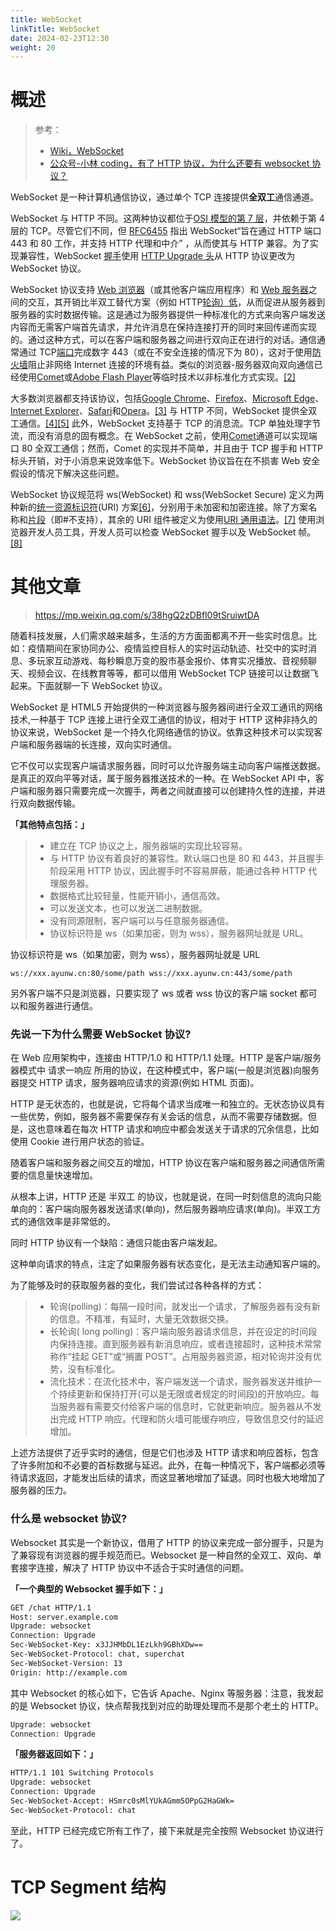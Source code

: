 ```yaml
---
title: WebSocket
linkTitle: WebSocket
date: 2024-02-23T12:30
weight: 20
---
```


# 概述

> 参考：
> - [Wiki，WebSocket](https://en.wikipedia.org/wiki/WebSocket)
> - [公众号-小林 coding，有了 HTTP 协议，为什么还要有 websocket 协议？](https://mp.weixin.qq.com/s/TtRKkVxS6H-miQ8luQgY1A)

WebSocket 是一种计算机通信协议，通过单个 TCP 连接提供**全双工**通信通道。

WebSocket 与 HTTP 不同。这两种协议都位于[OSI 模型的](https://en.wikipedia.org/wiki/OSI_model)[第 7 层](https://en.wikipedia.org/wiki/Layer_7)，并依赖于第 4 层的 TCP。尽管它们不同，但 [RFC](<https://en.wikipedia.org/wiki/RFC_(identifier)>)[6455](https://datatracker.ietf.org/doc/html/rfc6455) 指出 WebSocket“旨在通过 HTTP 端口 443 和 80 工作，并支持 HTTP 代理和中介” ，从而使其与 HTTP 兼容。为了实现兼容性，WebSocket [握手](https://en.wikipedia.org/wiki/Handshaking)使用 [HTTP Upgrade 头](https://en.wikipedia.org/wiki/HTTP/1.1_Upgrade_header)从 HTTP 协议更改为 WebSocket 协议。

WebSocket 协议支持 [Web 浏览器](https://en.wikipedia.org/wiki/Web_browser)（或其他客户端应用程序）和 [Web 服务器](https://en.wikipedia.org/wiki/Web_server)之间的交互，其开销比半双工替代方案（例如 HTTP[轮询）低](<https://en.wikipedia.org/wiki/Polling_(computer_science)>)，从而促进从服务器到服务器的实时数据传输。这是通过为服务器提供一种标准化的方式来向客户端发送内容而无需客户端首先请求，并允许消息在保持连接打开的同时来回传递而实现的。通过这种方式，可以在客户端和服务器之间进行双向正在进行的对话。通信通常通过 TCP[端口](<https://en.wikipedia.org/wiki/Port_(computer_networking)>)完成数字 443（或在不安全连接的情况下为 80），这对于使用[防火墙](<https://en.wikipedia.org/wiki/Firewall_(computing)>)阻止非网络 Internet 连接的环境有益。类似的浏览器-服务器双向双向通信已经使用[Comet](<https://en.wikipedia.org/wiki/Comet_(programming)>)或[Adobe Flash Player](https://en.wikipedia.org/wiki/Adobe_Flash_Player)等临时技术以非标准化方式实现。[\[2\]](https://en.wikipedia.org/wiki/WebSocket#cite_note-2)

大多数浏览器都支持该协议，包括[Google Chrome](https://en.wikipedia.org/wiki/Google_Chrome)、[Firefox](https://en.wikipedia.org/wiki/Firefox)、[Microsoft Edge](https://en.wikipedia.org/wiki/Microsoft_Edge)、[Internet Explorer](https://en.wikipedia.org/wiki/Internet_Explorer)、[Safari](<https://en.wikipedia.org/wiki/Safari_(web_browser)>)和[Opera](https://en.wikipedia.org/wiki/Opera_web_browser)。[\[3\]](https://en.wikipedia.org/wiki/WebSocket#cite_note-3)
与 HTTP 不同，WebSocket 提供全双工通信。[\[4\]](https://en.wikipedia.org/wiki/WebSocket#cite_note-4)[\[5\]](https://en.wikipedia.org/wiki/WebSocket#cite_note-quantum-5) 此外，WebSocket 支持基于 TCP 的消息流。TCP 单独处理字节流，而没有消息的固有概念。在 WebSocket 之前，使用[Comet](<https://en.wikipedia.org/wiki/Comet_(programming)>)通道可以实现端口 80 全双工通信；然而，Comet 的实现并不简单，并且由于 TCP 握手和 HTTP 标头开销，对于小消息来说效率低下。WebSocket 协议旨在在不损害 Web 安全假设的情况下解决这些问题。

WebSocket 协议规范将 ws(WebSocket) 和 wss(WebSocket Secure) 定义为两种新的[统一资源标识符](https://en.wikipedia.org/wiki/Uniform_resource_identifier)(URI) 方案[\[6\]](https://en.wikipedia.org/wiki/WebSocket#cite_note-6)，分别用于未加密和加密连接。除了方案名称和[片段](https://en.wikipedia.org/wiki/Fragment_identifier)（即#不支持），其余的 URI 组件被定义为使用[URI 通用语法](https://en.wikipedia.org/wiki/Path_segment)。[\[7\]](https://en.wikipedia.org/wiki/WebSocket#cite_note-7)
使用浏览器开发人员工具，开发人员可以检查 WebSocket 握手以及 WebSocket 帧。[\[8\]](https://en.wikipedia.org/wiki/WebSocket#cite_note-8)

# 其他文章

> <https://mp.weixin.qq.com/s/38hgQ2zDBfl09tSruiwtDA>

随着科技发展，人们需求越来越多，生活的方方面面都离不开一些实时信息。比如：疫情期间在家协同办公、疫情监控目标人的实时运动轨迹、社交中的实时消息、多玩家互动游戏、每秒瞬息万变的股市基金报价、体育实况播放、音视频聊天、视频会议、在线教育等等，都可以借用 WebSocket TCP 链接可以让数据飞起来。下面就聊一下 WebSocket 协议。

WebSocket 是 HTML5 开始提供的一种浏览器与服务器间进行全双工通讯的网络技术,一种基于 TCP 连接上进行全双工通信的协议，相对于 HTTP 这种非持久的协议来说，WebSocket 是一个持久化网络通信的协议。依靠这种技术可以实现客户端和服务器端的长连接，双向实时通信。

它不仅可以实现客户端请求服务器，同时可以允许服务端主动向客户端推送数据。是真正的双向平等对话，属于服务器推送技术的一种。在 WebSocket API 中，客户端和服务器只需要完成一次握手，两者之间就直接可以创建持久性的连接，并进行双向数据传输。

**「其他特点包括：」**

> - 建立在 TCP 协议之上，服务器端的实现比较容易。
> - 与 HTTP 协议有着良好的兼容性。默认端口也是 80 和 443，并且握手阶段采用 HTTP 协议，因此握手时不容易屏蔽，能通过各种 HTTP 代理服务器。
> - 数据格式比较轻量，性能开销小，通信高效。
> - 可以发送文本，也可以发送二进制数据。
> - 没有同源限制，客户端可以与任意服务器通信。
> - 协议标识符是 ws（如果加密，则为 wss），服务器网址就是 URL。

协议标识符是 ws（如果加密，则为 wss），服务器网址就是 URL

`ws://xxx.ayunw.cn:80/some/path wss://xxx.ayunw.cn:443/some/path`

另外客户端不只是浏览器，只要实现了 ws 或者 wss 协议的客户端 socket 都可以和服务器进行通信。

### 先说一下为什么需要 WebSocket 协议?

在 Web 应用架构中，连接由 HTTP/1.0 和 HTTP/1.1 处理。HTTP 是客户端/服务器模式中 请求一响应 所用的协议，在这种模式中，客户端(一般是浏览器)向服务器提交 HTTP 请求，服务器响应请求的资源(例如 HTML 页面)。

HTTP 是无状态的，也就是说，它将每个请求当成唯一和独立的。无状态协议具有一些优势，例如，服务器不需要保存有关会话的信息，从而不需要存储数据。但是，这也意味着在每次 HTTP 请求和响应中都会发送关于请求的冗余信息，比如使用 Cookie 进行用户状态的验证。

随着客户端和服务器之间交互的增加，HTTP 协议在客户端和服务器之间通信所需要的信息量快速增加。

从根本上讲，HTTP 还是 半双工 的协议，也就是说，在同一时刻信息的流向只能单向的：客户端向服务器发送请求(单向)，然后服务器响应请求(单向)。半双工方式的通信效率是非常低的。

同时 HTTP 协议有一个缺陷：通信只能由客户端发起。

这种单向请求的特点，注定了如果服务器有状态变化，是无法主动通知客户端的。

为了能够及时的获取服务器的变化，我们尝试过各种各样的方式：

> - 轮询(polling)：每隔一段时间，就发出一个请求，了解服务器有没有新的信息。不精准，有延时，大量无效数据交换。
> - 长轮询( long polling)：客户端向服务器请求信息，并在设定的时间段内保持连接。直到服务器有新消息响应，或者连接超时，这种技术常常称作“挂起 GET”或“搁置 POST”。占用服务器资源，相对轮询并没有优势，没有标准化。
> - 流化技术：在流化技术中，客户端发送一个请求，服务器发送并维护一个持续更新和保持打开(可以是无限或者规定的时间段)的开放响应。每当服务器有需要交付给客户端的信息时，它就更新响应。服务器从不发出完成 HTTP 响应。代理和防火墙可能缓存响应，导致信息交付的延迟增加。

上述方法提供了近乎实时的通信，但是它们也涉及 HTTP 请求和响应首标，包含了许多附加和不必要的首标数据与延迟。此外，在每一种情况下，客户端都必须等待请求返回，才能发出后续的请求，而这显著地增加了延退。同时也极大地增加了服务器的压力。

### 什么是 websocket 协议?

Websocket 其实是一个新协议，借用了 HTTP 的协议来完成一部分握手，只是为了兼容现有浏览器的握手规范而已。Websocket 是一种自然的全双工、双向、单套接字连接，解决了 HTTP 协议中不适合于实时通信的问题。

**「一个典型的 Websocket 握手如下：」**

```bash
GET /chat HTTP/1.1
Host: server.example.com
Upgrade: websocket
Connection: Upgrade
Sec-WebSocket-Key: x3JJHMbDL1EzLkh9GBhXDw==
Sec-WebSocket-Protocol: chat, superchat
Sec-WebSocket-Version: 13
Origin: http://example.com
```

其中 Websocket 的核心如下，它告诉 Apache、Nginx 等服务器：注意，我发起的是 Websocket 协议，快点帮我找到对应的助理处理而不是那个老土的 HTTP。

```bash
Upgrade: websocket
Connection: Upgrade
```

**「服务器返回如下：」**

```bash
HTTP/1.1 101 Switching Protocols
Upgrade: websocket
Connection: Upgrade
Sec-WebSocket-Accept: HSmrc0sMlYUkAGmm5OPpG2HaGWk=
Sec-WebSocket-Protocol: chat
```

至此，HTTP 已经完成它所有工作了，接下来就是完全按照 Websocket 协议进行了。

# TCP Segment 结构

![](https://notes-learning.oss-cn-beijing.aliyuncs.com/xgaggc/1669021238963-8fd674c5-92c0-408a-9c39-a1df68ed7e24.png)
